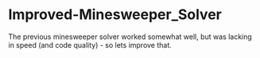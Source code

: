 # Improved-Minesweeper_Solver
The previous minesweeper solver worked somewhat well, but was lacking in speed (and code quality) - so lets improve that.
